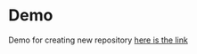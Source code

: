 # Demo
Demo for creating new repository
[here is the link](https://drive.google.com/file/d/1caEozUkaq0bK3iULOFlR0PcxXPf2QfFm/view?usp=drive_link)
